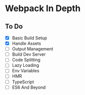 # Webpack In Depth

## To Do

- [x] Basic Build Setup
- [x] Handle Assets
- [ ] Output Management
- [ ] Build Dev Server
- [ ] Code Splitting
- [ ] Lazy Loading
- [ ] Env Variables
- [ ] HMR
- [ ] TypeScript
- [ ] ES6 And Beyond
